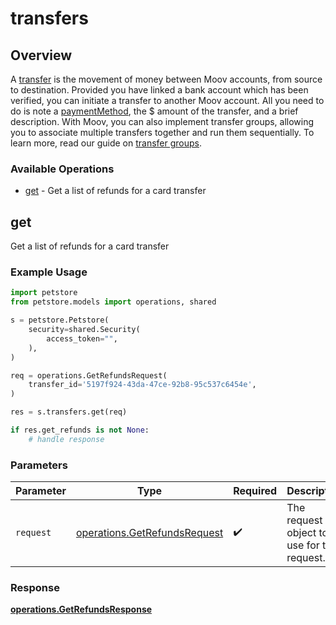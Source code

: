 # transfers

## Overview

A [transfer](https://docs.moov.io/guides/money-movement/) is the movement of money between Moov accounts, from source to destination. Provided you have linked a bank account which has been verified, you can initiate a transfer to another Moov account. All you need to do is note a [paymentMethod](#tag/Payment-methods), the $ amount of the transfer, and a brief description. With Moov, you can also implement transfer groups, allowing you to associate multiple transfers together and run them sequentially. To learn more, read our guide on [transfer groups](https://docs.moov.io/guides/money-movement/transfer-groups/#transfer-statuses).

### Available Operations

* [get](#get) - Get a list of refunds for a card transfer

## get

Get a list of refunds for a card transfer

### Example Usage

```python
import petstore
from petstore.models import operations, shared

s = petstore.Petstore(
    security=shared.Security(
        access_token="",
    ),
)

req = operations.GetRefundsRequest(
    transfer_id='5197f924-43da-47ce-92b8-95c537c6454e',
)

res = s.transfers.get(req)

if res.get_refunds is not None:
    # handle response
```

### Parameters

| Parameter                                                                    | Type                                                                         | Required                                                                     | Description                                                                  |
| ---------------------------------------------------------------------------- | ---------------------------------------------------------------------------- | ---------------------------------------------------------------------------- | ---------------------------------------------------------------------------- |
| `request`                                                                    | [operations.GetRefundsRequest](../../models/operations/getrefundsrequest.md) | :heavy_check_mark:                                                           | The request object to use for the request.                                   |


### Response

**[operations.GetRefundsResponse](../../models/operations/getrefundsresponse.md)**

